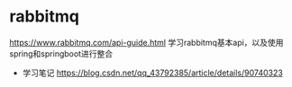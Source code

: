 # rabbitmq
https://www.rabbitmq.com/api-guide.html
学习rabbitmq基本api，以及使用spring和springboot进行整合
- 学习笔记 https://blog.csdn.net/qq_43792385/article/details/90740323 
